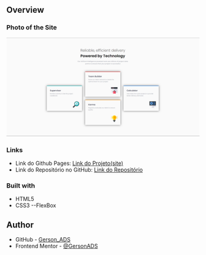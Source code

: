 ## Overview

### Photo of the Site

![](./screenshot.png)


### Links

- Link do Github Pages: [Link do Projeto(site)](https://gersonads.github.io/four-card-feature-section-master/)
- Link do Repositório no GitHub: [Link do Repositório](https://github.com/GersonADS/four-card-feature-section-master)


### Built with

- HTML5
- CSS3
--FlexBox

## Author

- GitHub - [Gerson_ADS](https://github.com/GersonADS)
- Frontend Mentor - [@GersonADS](https://www.frontendmentor.io/profile/GersonADS)
